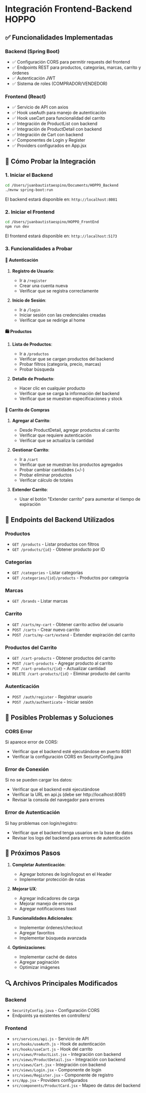 # Integración Frontend-Backend HOPPO

## ✅ Funcionalidades Implementadas

### Backend (Spring Boot)
- ✅ Configuración CORS para permitir requests del frontend
- ✅ Endpoints REST para productos, categorías, marcas, carrito y órdenes
- ✅ Autenticación JWT
- ✅ Sistema de roles (COMPRADOR/VENDEDOR)

### Frontend (React)
- ✅ Servicio de API con axios
- ✅ Hook useAuth para manejo de autenticación
- ✅ Hook useCart para funcionalidad del carrito
- ✅ Integración de ProductList con backend
- ✅ Integración de ProductDetail con backend
- ✅ Integración de Cart con backend
- ✅ Componentes de Login y Register
- ✅ Providers configurados en App.jsx

## 🚀 Cómo Probar la Integración

### 1. Iniciar el Backend
```bash
cd /Users/juanbautistaespino/Documents/HOPPO_Backend
./mvnw spring-boot:run
```
El backend estará disponible en: `http://localhost:8081`

### 2. Iniciar el Frontend
```bash
cd /Users/juanbautistaespino/HOPPO_FrontEnd
npm run dev
```
El frontend estará disponible en: `http://localhost:5173`

### 3. Funcionalidades a Probar

#### 🔐 Autenticación
1. **Registro de Usuario**:
   - Ir a `/register`
   - Crear una cuenta nueva
   - Verificar que se registra correctamente

2. **Inicio de Sesión**:
   - Ir a `/login`
   - Iniciar sesión con las credenciales creadas
   - Verificar que se redirige al home

#### 🛍️ Productos
1. **Lista de Productos**:
   - Ir a `/productos`
   - Verificar que se cargan productos del backend
   - Probar filtros (categoría, precio, marcas)
   - Probar búsqueda

2. **Detalle de Producto**:
   - Hacer clic en cualquier producto
   - Verificar que se carga la información del backend
   - Verificar que se muestran especificaciones y stock

#### 🛒 Carrito de Compras
1. **Agregar al Carrito**:
   - Desde ProductDetail, agregar productos al carrito
   - Verificar que requiere autenticación
   - Verificar que se actualiza la cantidad

2. **Gestionar Carrito**:
   - Ir a `/cart`
   - Verificar que se muestran los productos agregados
   - Probar cambiar cantidades (+/-)
   - Probar eliminar productos
   - Verificar cálculo de totales

3. **Extender Carrito**:
   - Usar el botón "Extender carrito" para aumentar el tiempo de expiración

## 🔧 Endpoints del Backend Utilizados

### Productos
- `GET /products` - Listar productos con filtros
- `GET /products/{id}` - Obtener producto por ID

### Categorías
- `GET /categories` - Listar categorías
- `GET /categories/{id}/products` - Productos por categoría

### Marcas
- `GET /brands` - Listar marcas

### Carrito
- `GET /carts/my-cart` - Obtener carrito activo del usuario
- `POST /carts` - Crear nuevo carrito
- `POST /carts/my-cart/extend` - Extender expiración del carrito

### Productos del Carrito
- `GET /cart-products` - Obtener productos del carrito
- `POST /cart-products` - Agregar producto al carrito
- `PUT /cart-products/{id}` - Actualizar cantidad
- `DELETE /cart-products/{id}` - Eliminar producto del carrito

### Autenticación
- `POST /auth/register` - Registrar usuario
- `POST /auth/authenticate` - Iniciar sesión

## 🐛 Posibles Problemas y Soluciones

### CORS Error
Si aparece error de CORS:
- Verificar que el backend esté ejecutándose en puerto 8081
- Verificar la configuración CORS en SecurityConfig.java

### Error de Conexión
Si no se pueden cargar los datos:
- Verificar que el backend esté ejecutándose
- Verificar la URL en api.js (debe ser http://localhost:8081)
- Revisar la consola del navegador para errores

### Error de Autenticación
Si hay problemas con login/registro:
- Verificar que el backend tenga usuarios en la base de datos
- Revisar los logs del backend para errores de autenticación

## 📝 Próximos Pasos

1. **Completar Autenticación**:
   - Agregar botones de login/logout en el Header
   - Implementar protección de rutas

2. **Mejorar UX**:
   - Agregar indicadores de carga
   - Mejorar manejo de errores
   - Agregar notificaciones toast

3. **Funcionalidades Adicionales**:
   - Implementar órdenes/checkout
   - Agregar favoritos
   - Implementar búsqueda avanzada

4. **Optimizaciones**:
   - Implementar caché de datos
   - Agregar paginación
   - Optimizar imágenes

## 🔍 Archivos Principales Modificados

### Backend
- `SecurityConfig.java` - Configuración CORS
- Endpoints ya existentes en controllers/

### Frontend
- `src/services/api.js` - Servicio de API
- `src/hooks/useAuth.js` - Hook de autenticación
- `src/hooks/useCart.js` - Hook del carrito
- `src/views/ProductList.jsx` - Integración con backend
- `src/views/ProductDetail.jsx` - Integración con backend
- `src/views/Cart.jsx` - Integración con backend
- `src/views/Login.jsx` - Componente de login
- `src/views/Register.jsx` - Componente de registro
- `src/App.jsx` - Providers configurados
- `src/components/ProductCard.jsx` - Mapeo de datos del backend

